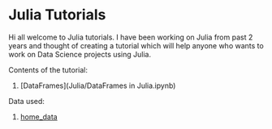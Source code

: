 # Julia Tutorials

Hi all welcome to Julia tutorials. I have been working on Julia from past 2 years and thought of creating a tutorial which will help anyone who wants to work on Data Science projects using Julia.

Contents of the tutorial:

1. [DataFrames](Julia/DataFrames in Julia.ipynb)


Data used:

1. [home_data](Julia/home_data.csv)
